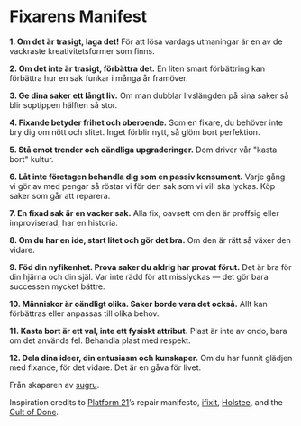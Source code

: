 Fixarens Manifest
=================

**1. Om det är trasigt, laga det!** För att lösa vardags utmaningar är en av de vackraste kreativitetsformer som finns.

**2. Om det inte är trasigt, förbättra det.** En liten smart förbättring kan förbättra hur en sak funkar i många år framöver.

**3. Ge dina saker ett långt liv.** Om man dubblar livslängden på sina saker så blir soptippen hälften så stor.

**4. Fixande betyder frihet och oberoende.** Som en fixare, du behöver inte bry dig om nött och slitet. Inget förblir nytt, så glöm bort perfektion.

**5. Stå emot trender och oändliga upgraderinger.** Dom driver vår "kasta bort" kultur.

**6. Låt inte företagen behandla dig som en passiv konsument.** Varje gång vi gör av med pengar så röstar vi för den sak som vi vill ska lyckas. Köp saker som går att reparera.

**7. En fixad sak är en vacker sak.** Alla fix, oavsett om den är proffsig eller improviserad, har en historia.

**8. Om du har en ide, start litet och gör det bra.** Om den är rätt så växer den vidare.

**9. Föd din nyfikenhet. Prova saker du aldrig har provat förut.** Det är bra för din hjärna och din själ. Var inte rädd för att misslyckas — det gör bara successen mycket bättre.

**10. Människor är oändligt olika. Saker borde vara det också.** Allt kan förbättras eller anpassas till olika behov.

**11. Kasta bort är ett val, inte ett fysiskt attribut.** Plast är inte av ondo, bara om det används fel. Behandla plast med respekt.

**12. Dela dina ideer, din entusiasm och kunskaper.** Om du har funnit glädjen med fixande, för det vidare. Det är en gåva för livet.

Från skaparen av [sugru](https://sugru.com).

Inspiration credits to [Platform 21](http://www.platform21.nl)’s repair manifesto, [ifixit](http://ifixit.com/), [Holstee](http://shop.holstee.com/pages/about), and the [Cult of Done](http://www.brepettis.com/blog/2009/3/3/the-cult-of-done-manifesto.html).